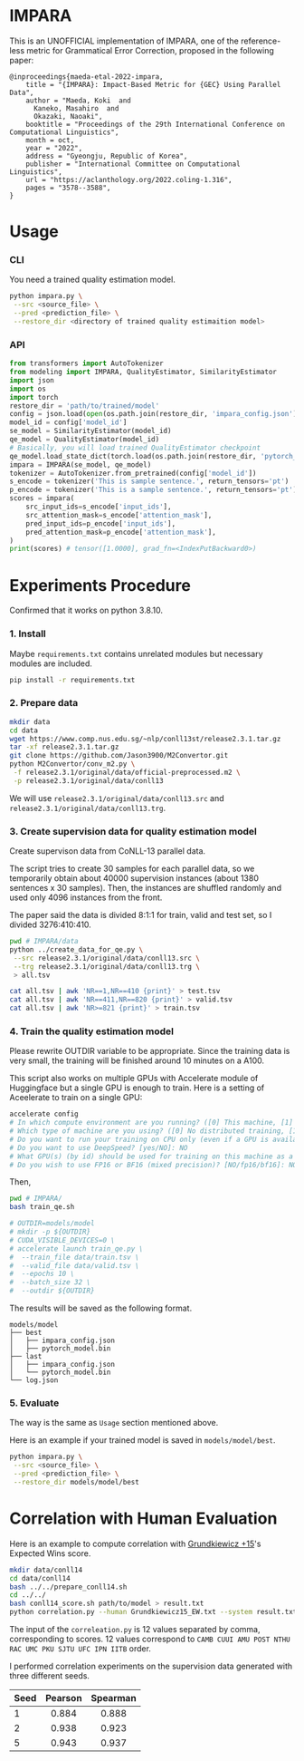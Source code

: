 # IMPARA

This is an UNOFFICIAL implementation of IMPARA, one of the reference-less metric for Grammatical Error Correction, proposed in the following paper:

```
@inproceedings{maeda-etal-2022-impara,
    title = "{IMPARA}: Impact-Based Metric for {GEC} Using Parallel Data",
    author = "Maeda, Koki  and
      Kaneko, Masahiro  and
      Okazaki, Naoaki",
    booktitle = "Proceedings of the 29th International Conference on Computational Linguistics",
    month = oct,
    year = "2022",
    address = "Gyeongju, Republic of Korea",
    publisher = "International Committee on Computational Linguistics",
    url = "https://aclanthology.org/2022.coling-1.316",
    pages = "3578--3588",
}
```

# Usage

### CLI
You need a trained quality estimation model.
```sh
python impara.py \
 --src <source_file> \
 --pred <prediction_file> \
 --restore_dir <directory of trained quality estimaition model>
```

### API
```python
from transformers import AutoTokenizer
from modeling import IMPARA, QualityEstimator, SimilarityEstimator
import json
import os
import torch
restore_dir = 'path/to/trained/model'
config = json.load(open(os.path.join(restore_dir, 'impara_config.json')))
model_id = config['model_id']
se_model = SimilarityEstimator(model_id)
qe_model = QualityEstimator(model_id)
# Basically, you will load trained QualityEstimator checkpoint
qe_model.load_state_dict(torch.load(os.path.join(restore_dir, 'pytorch_model.bin')))
impara = IMPARA(se_model, qe_model)
tokenizer = AutoTokenizer.from_pretrained(config['model_id'])
s_encode = tokenizer('This is sample sentence.', return_tensors='pt')
p_encode = tokenizer('This is a sample sentence.', return_tensors='pt')
scores = impara(
    src_input_ids=s_encode['input_ids'],
    src_attention_mask=s_encode['attention_mask'],
    pred_input_ids=p_encode['input_ids'],
    pred_attention_mask=p_encode['attention_mask'],
)
print(scores) # tensor([1.0000], grad_fn=<IndexPutBackward0>)
```

# Experiments Procedure

Confirmed that it works on python 3.8.10.

### 1. Install

Maybe `requirements.txt` contains unrelated modules but necessary modules are included.

```sh
pip install -r requirements.txt
```

### 2. Prepare data
```sh
mkdir data
cd data
wget https://www.comp.nus.edu.sg/~nlp/conll13st/release2.3.1.tar.gz
tar -xf release2.3.1.tar.gz 
git clone https://github.com/Jason3900/M2Convertor.git
python M2Convertor/conv_m2.py \
 -f release2.3.1/original/data/official-preprocessed.m2 \
 -p release2.3.1/original/data/conll13
```
We will use `release2.3.1/original/data/conll13.src` and `release2.3.1/original/data/conll13.trg`.

### 3. Create supervision data for quality estimation model
Create supervison data from CoNLL-13 parallel data.

The script tries to create 30 samples for each parallel data, so we temporarily obtain about 40000 supervision instances (about 1380 sentences x 30 samples). Then, the instances are shuffled randomly and used only 4096 instances from the front.

The paper said the data is divided 8:1:1 for train, valid and test set, so I divided 3276:410:410.

```sh
pwd # IMPARA/data
python ../create_data_for_qe.py \
 --src release2.3.1/original/data/conll13.src \
 --trg release2.3.1/original/data/conll13.trg \
 > all.tsv

cat all.tsv | awk 'NR==1,NR==410 {print}' > test.tsv
cat all.tsv | awk 'NR==411,NR==820 {print}' > valid.tsv
cat all.tsv | awk 'NR>=821 {print}' > train.tsv
```

### 4. Train the quality estimation model
Please rewrite OUTDIR variable to be appropriate.
Since the training data is very small, the training will be finished around 10 minutes on a A100.

This script also works on multiple GPUs with Accelerate module of Huggingface but a single GPU is enough to train. Here is a setting of Aceelerate to train on a single GPU:

```sh
accelerate config
# In which compute environment are you running? ([0] This machine, [1] AWS (Amazon SageMaker)): 0
# Which type of machine are you using? ([0] No distributed training, [1] multi-CPU, [2] multi-GPU, [3] TPU [4] MPS): 0
# Do you want to run your training on CPU only (even if a GPU is available)? [yes/NO]:NO
# Do you want to use DeepSpeed? [yes/NO]: NO
# What GPU(s) (by id) should be used for training on this machine as a comma-seperated list? [all]:
# Do you wish to use FP16 or BF16 (mixed precision)? [NO/fp16/bf16]: NO
```
Then, 
```sh
pwd # IMPARA/
bash train_qe.sh

# OUTDIR=models/model
# mkdir -p ${OUTDIR}
# CUDA_VISIBLE_DEVICES=0 \
# accelerate launch train_qe.py \
#  --train_file data/train.tsv \
#  --valid_file data/valid.tsv \
#  --epochs 10 \
#  --batch_size 32 \
#  --outdir ${OUTDIR} 
```

The results will be saved as the following format.
```
models/model
├── best
│   ├── impara_config.json
│   ├── pytorch_model.bin
├── last
│   ├── impara_config.json
│   └── pytorch_model.bin
└── log.json
```

### 5. Evaluate
The way is the same as `Usage` section mentioned above.

Here is an example if your trained model is saved in `models/model/best`.
```sh
python impara.py \
 --src <source_file> \
 --pred <prediction_file> \
 --restore_dir models/model/best
```

# Correlation with Human Evaluation

Here is an example to compute correlation with [Grundkiewicz +15](https://aclanthology.org/D15-1052/)'s Expected Wins score.

```sh
mkdir data/conll14
cd data/conll14
bash ../../prepare_conll14.sh
cd ../../
bash conll14_score.sh path/to/model > result.txt
python correlation.py --human Grundkiewicz15_EW.txt --system result.txt
```

The input of the `correleation.py` is 12 values separated by comma, corresponding to scores. 12 values correspond to `CAMB CUUI AMU POST NTHU RAC UMC PKU SJTU UFC IPN IITB` order.

I performed correlation experiments on the supervision data generated with three different seeds.

|Seed|Pearson|Spearman|
|:--|:-:|:-:|
|1|0.884|0.888|
|2|0.938|0.923|
|5|0.943|0.937|